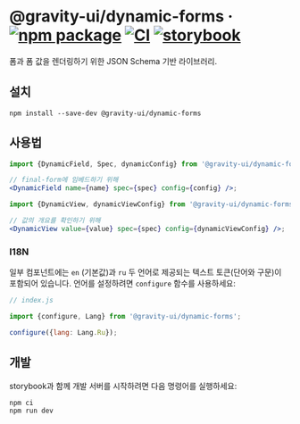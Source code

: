# @gravity-ui/dynamic-forms &middot; [![npm package](https://img.shields.io/npm/v/@gravity-ui/dynamic-forms)](https://www.npmjs.com/package/@gravity-ui/dynamic-forms) [![CI](https://img.shields.io/github/actions/workflow/status/gravity-ui/dynamic-forms/.github/workflows/ci.yml?label=CI&logo=github)](https://github.com/gravity-ui/dynamic-forms/actions/workflows/ci.yml?query=branch:main) [![storybook](https://img.shields.io/badge/Storybook-deployed-ff4685)](https://preview.gravity-ui.com/dynamic-forms/)

폼과 폼 값을 렌더링하기 위한 JSON Schema 기반 라이브러리.

## 설치

```shell
npm install --save-dev @gravity-ui/dynamic-forms
```

## 사용법

```jsx
import {DynamicField, Spec, dynamicConfig} from '@gravity-ui/dynamic-forms';

// final-form에 임베드하기 위해
<DynamicField name={name} spec={spec} config={config} />;

import {DynamicView, dynamicViewConfig} from '@gravity-ui/dynamic-forms';

// 값의 개요를 확인하기 위해
<DynamicView value={value} spec={spec} config={dynamicViewConfig} />;
```

### I18N

일부 컴포넌트에는 `en` (기본값)과 `ru` 두 언어로 제공되는 텍스트 토큰(단어와 구문)이 포함되어 있습니다. 언어를 설정하려면 `configure` 함수를 사용하세요:

```js
// index.js

import {configure, Lang} from '@gravity-ui/dynamic-forms';

configure({lang: Lang.Ru});
```

## 개발

storybook과 함께 개발 서버를 시작하려면 다음 명령어를 실행하세요:

```shell
npm ci
npm run dev
```